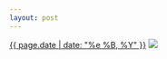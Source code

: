```yaml
---
layout: post
---
```


<p>
  <time><a href="/15">{{ page.date | date: "%e %B, %Y" }}</a></time>
  <a href="/15"><img src="{{ site.assets_url }}/15.jpg"/></a>
</p>
